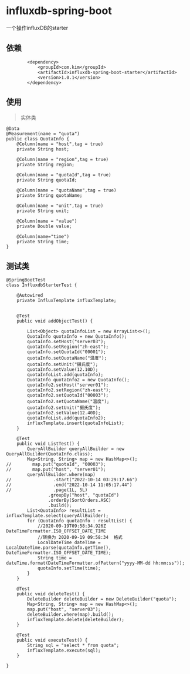 # influxdb-spring-boot
一个操作influxDB的starter
## 依赖
    
            <dependency>
                <groupId>com.kim</groupId>
                <artifactId>influxdb-spring-boot-starter</artifactId>
                <version>1.0.1</version>
            </dependency>
            
## 使用

> 实体类

    @Data
    @Measurement(name = "quota")
    public class QuotaInfo {
        @Column(name = "host",tag = true)
        private String host;
    
        @Column(name = "region",tag = true)
        private String region;
    
        @Column(name = "quotaId",tag = true)
        private String quotaId;
    
        @Column(name = "quotaName",tag = true)
        private String quotaName;
    
        @Column(name = "unit",tag = true)
        private String unit;
    
        @Column(name = "value")
        private Double value;
    
        @Column(name="time")
        private String time;
    }

## 测试类 

    @SpringBootTest
    class InfluxdbStarterTest {
    
        @Autowired
        private InfluxTemplate influxTemplate;
    
    
        @Test
        public void addObjectTest() {
    
            List<Object> quotaInfoList = new ArrayList<>();
            QuotaInfo quotaInfo = new QuotaInfo();
            quotaInfo.setHost("server03");
            quotaInfo.setRegion("zh-east");
            quotaInfo.setQuotaId("00001");
            quotaInfo.setQuotaName("温度");
            quotaInfo.setUnit("摄氏度");
            quotaInfo.setValue(12.10D);
            quotaInfoList.add(quotaInfo);
            QuotaInfo quotaInfo2 = new QuotaInfo();
            quotaInfo2.setHost("server01");
            quotaInfo2.setRegion("zh-east");
            quotaInfo2.setQuotaId("00003");
            quotaInfo2.setQuotaName("温度");
            quotaInfo2.setUnit("摄氏度");
            quotaInfo2.setValue(12.40D);
            quotaInfoList.add(quotaInfo2);
            influxTemplate.insert(quotaInfoList);
        }
    
        @Test
        public void ListTest() {
            QueryAllBuilder queryAllBuilder = new QueryAllBuilder(QuotaInfo.class);
            Map<String, String> map = new HashMap<>();
    //        map.put("quotaId", "00003");
    //        map.put("host", "server01");
            queryAllBuilder.where(map)
    //                .start("2022-10-14 03:29:17.66")
    //                .end("2022-10-14 11:05:17.44")
    //                .page(1L, 5L)
                    .groupBy("host", "quotaId")
                    .orderBy(SortOrders.ASC)
                    .build();
            List<QuotaInfo> resultList = influxTemplate.select(queryAllBuilder);
            for (QuotaInfo quotaInfo : resultList) {
                //2020-09-19T09:58:34.926Z   DateTimeFormatter.ISO_OFFSET_DATE_TIME
                //转换为 2020-09-19 09:58:34  格式
                LocalDateTime dateTime = LocalDateTime.parse(quotaInfo.getTime(), DateTimeFormatter.ISO_OFFSET_DATE_TIME);
                String time = dateTime.format(DateTimeFormatter.ofPattern("yyyy-MM-dd hh:mm:ss"));
                quotaInfo.setTime(time);
            }
        }
    
        @Test
        public void deleteTest() {
            DeleteBuilder deleteBuilder = new DeleteBuilder("quota");
            Map<String, String> map = new HashMap<>();
            map.put("host", "server03");
            deleteBuilder.where(map).build();
            influxTemplate.delete(deleteBuilder);
        }
    
        @Test
        public void executeTest() {
            String sql = "select * from quota";
            influxTemplate.execute(sql);
        }
    
    }

                



